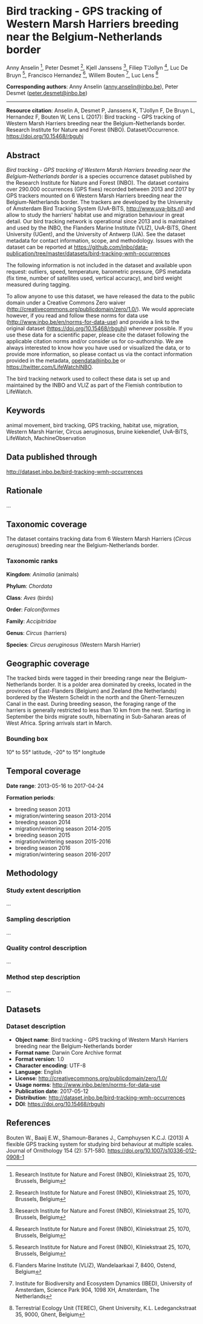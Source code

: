 # Bird tracking - GPS tracking of Western Marsh Harriers breeding near the Belgium-Netherlands border

Anny Anselin [^1], Peter Desmet [^1], Kjell Janssens [^1], Filiep T'Jollyn [^1], Luc De Bruyn [^1], Francisco Hernandez [^2], Willem Bouten [^3], Luc Lens [^4]

[^1]: Research Institute for Nature and Forest (INBO), Kliniekstraat 25, 1070, Brussels, Belgium

[^2]: Flanders Marine Institute (VLIZ), Wandelaarkaai 7, 8400, Ostend, Belgium

[^3]: Institute for Biodiversity and Ecosystem Dynamics (IBED), University of Amsterdam, Science Park 904, 1098 XH, Amsterdam, The Netherlands

[^4]: Terrestrial Ecology Unit (TEREC), Ghent University, K.L. Ledeganckstraat 35, 9000, Ghent, Belgium

**Corresponding authors**: Anny Anselin (anny.anselin@inbo.be), Peter Desmet (peter.desmet@inbo.be)

---

**Resource citation**: Anselin A, Desmet P, Janssens K, T'Jollyn F, De Bruyn L, Hernandez F, Bouten W, Lens L (2017): Bird tracking - GPS tracking of Western Marsh Harriers breeding near the Belgium-Netherlands border. Research Institute for Nature and Forest (INBO). Dataset/Occurrence. https://doi.org/10.15468/rbguhj

## Abstract

*Bird tracking - GPS tracking of Western Marsh Harriers breeding near the Belgium-Netherlands border* is a species occurrence dataset published by the Research Institute for Nature and Forest (INBO). The dataset contains over 290.000 occurrences (GPS fixes) recorded between 2013 and 2017 by GPS trackers mounted on 6 Western Marsh Harriers breeding near the Belgium-Netherlands border. The trackers are developed by the University of Amsterdam Bird Tracking System (UvA-BiTS, http://www.uva-bits.nl) and allow to study the harriers' habitat use and migration behaviour in great detail. Our bird tracking network is operational since 2013 and is maintained and used by the INBO, the Flanders Marine Institute (VLIZ), UvA-BiTS, Ghent University (UGent), and the University of Antwerp (UA). See the dataset metadata for contact information, scope, and methodology. Issues with the dataset can be reported at https://github.com/inbo/data-publication/tree/master/datasets/bird-tracking-wmh-occurrences

The following information is not included in the dataset and available upon request: outliers, speed, temperature, barometric pressure, GPS metadata (fix time, number of satellites used, vertical accuracy), and bird weight measured during tagging.

To allow anyone to use this dataset, we have released the data to the public domain under a Creative Commons Zero waiver (http://creativecommons.org/publicdomain/zero/1.0/). We would appreciate however, if you read and follow these norms for data use (http://www.inbo.be/en/norms-for-data-use) and provide a link to the original dataset (https://doi.org/10.15468/rbguhj) whenever possible. If you use these data for a scientific paper, please cite the dataset following the applicable citation norms and/or consider us for co-authorship. We are always interested to know how you have used or visualized the data, or to provide more information, so please contact us via the contact information provided in the metadata, opendata@inbo.be or https://twitter.com/LifeWatchINBO.

The bird tracking network used to collect these data is set up and maintained by the INBO and VLIZ as part of the Flemish contribution to LifeWatch.

## Keywords

animal movement, bird tracking, GPS tracking, habitat use, migration, Western Marsh Harrier, Circus aeruginosus, bruine kiekendief, UvA-BiTS, LifeWatch, MachineObservation

## Data published through

http://dataset.inbo.be/bird-tracking-wmh-occurrences

## Rationale

...

## Taxonomic coverage

The dataset contains tracking data from 6 Western Marsh Harriers (*Circus aeruginosus*) breeding near the Belgium-Netherlands border.

### Taxonomic ranks

**Kingdom**: *Animalia* (animals)

**Phylum**: *Chordata*

**Class**: *Aves* (birds)

**Order**: *Falconiformes*

**Family**: *Accipitridae*

**Genus**: *Circus* (harriers)

**Species**: *Circus aeruginosus* (Western Marsh Harrier)

## Geographic coverage

The tracked birds were tagged in their breeding range near the Belgium-Netherlands border. It is a polder area dominated by creeks, located in the provinces of East-Flanders (Belgium) and Zeeland (the Netherlands) bordered by the Western Scheldt in the north and the Ghent-Terneuzen Canal in the east. During breeding season, the foraging range of the harriers is generally restricted to less than 10 km from the nest. Starting in September the birds migrate south, hibernating in Sub-Saharan areas of West Africa. Spring arrivals start in March.

### Bounding box

10° to 55° latitude, -20° to 15° longitude

## Temporal coverage

**Date range**: 2013-05-16 to 2017-04-24

**Formation periods**:

* breeding season 2013
* migration/wintering season 2013-2014
* breeding season 2014
* migration/wintering season 2014-2015
* breeding season 2015
* migration/wintering season 2015-2016
* breeding season 2016
* migration/wintering season 2016-2017

## Methodology

### Study extent description

...

### Sampling description

...

### Quality control description

...

### Method step description

...

## Datasets

### Dataset description

* **Object name**: Bird tracking - GPS tracking of Western Marsh Harriers breeding near the Belgium-Netherlands border
* **Format name**: Darwin Core Archive format
* **Format version**: 1.0
* **Character encoding**: UTF-8
* **Language**: English
* **License**: http://creativecommons.org/publicdomain/zero/1.0/
* **Usage norms**: http://www.inbo.be/en/norms-for-data-use
* **Publication date**: 2017-05-12
* **Distribution**: http://dataset.inbo.be/bird-tracking-wmh-occurrences
* **DOI**: https://doi.org/10.15468/rbguhj

## References

Bouten W., Baaij E.W., Shamoun-Baranes J., Camphuysen K.C.J. (2013) A flexible GPS tracking system for studying bird behaviour at multiple scales. Journal of Ornithology 154 (2): 571-580. https://doi.org/10.1007/s10336-012-0908-1
